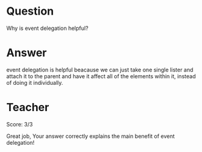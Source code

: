 # Question

Why is event delegation helpful?

# Answer

event delegation is helpful beacause we can just take one single lister and attach it to the parent and have it affect all of the elements within it, instead of doing it individually.

# Teacher

Score: 3/3

Great job, Your answer correctly explains the main benefit of event delegation!